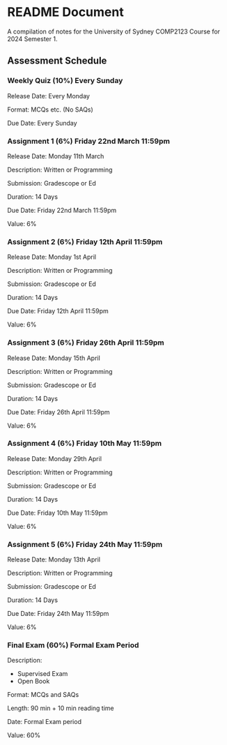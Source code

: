 # README Document
A compilation of notes for the University of Sydney COMP2123 Course for 2024 Semester 1.

## Assessment Schedule

### Weekly Quiz (10%) Every Sunday
Release Date: Every Monday

Format: MCQs etc. (No SAQs)

Due Date: Every Sunday

### Assignment 1 (6%) Friday 22nd March 11:59pm
Release Date: Monday 11th March

Description: Written or Programming

Submission: Gradescope or Ed

Duration: 14 Days

Due Date: Friday 22nd March 11:59pm

Value: 6%

### Assignment 2 (6%) Friday 12th April 11:59pm
Release Date: Monday 1st April

Description: Written or Programming

Submission: Gradescope or Ed

Duration: 14 Days

Due Date: Friday 12th April 11:59pm

Value: 6%

### Assignment 3 (6%) Friday 26th April 11:59pm
Release Date: Monday 15th April

Description: Written or Programming

Submission: Gradescope or Ed

Duration: 14 Days

Due Date: Friday 26th April 11:59pm

Value: 6%

### Assignment 4 (6%) Friday 10th May 11:59pm
Release Date: Monday 29th April

Description: Written or Programming

Submission: Gradescope or Ed

Duration: 14 Days

Due Date: Friday 10th May 11:59pm

Value: 6%

### Assignment 5 (6%) Friday 24th May 11:59pm
Release Date: Monday 13th April

Description: Written or Programming

Submission: Gradescope or Ed

Duration: 14 Days

Due Date: Friday 24th May 11:59pm

Value: 6%



### Final Exam (60%) Formal Exam Period
Description: 
- Supervised Exam
- Open Book

Format: MCQs and SAQs

Length: 90 min + 10 min reading time

Date: Formal Exam period

Value: 60%
